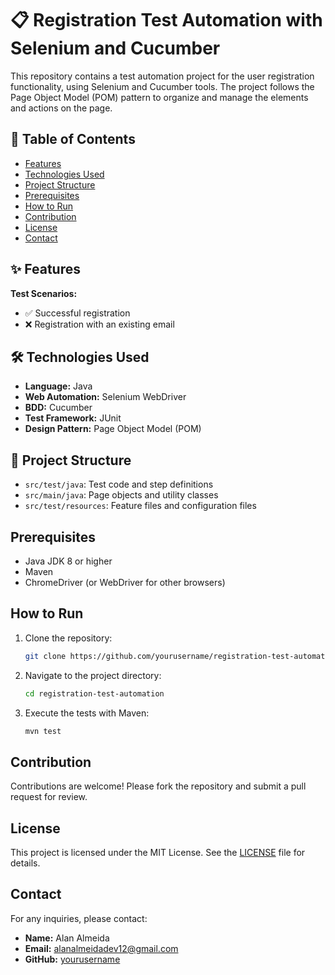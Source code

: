 # 📋 Registration Test Automation with Selenium and Cucumber

This repository contains a test automation project for the user registration functionality, using Selenium and Cucumber tools. The project follows the Page Object Model (POM) pattern to organize and manage the elements and actions on the page.

## 📜 Table of Contents
- [Features](#-features)
- [Technologies Used](#️-technologies-used)
- [Project Structure](#-project-structure)
- [Prerequisites](#prerequisites)
- [How to Run](#how-to-run)
- [Contribution](#contribution)
- [License](#license)
- [Contact](#contact)

## ✨ Features

**Test Scenarios:**
- ✅ Successful registration
- ❌ Registration with an existing email

## 🛠️ Technologies Used
- **Language:** Java
- **Web Automation:** Selenium WebDriver
- **BDD:** Cucumber
- **Test Framework:** JUnit
- **Design Pattern:** Page Object Model (POM)

## 📂 Project Structure
- `src/test/java`: Test code and step definitions
- `src/main/java`: Page objects and utility classes
- `src/test/resources`: Feature files and configuration files

## Prerequisites
- Java JDK 8 or higher
- Maven
- ChromeDriver (or WebDriver for other browsers)

## How to Run
1. Clone the repository:
    ```sh
    git clone https://github.com/yourusername/registration-test-automation.git
    ```
2. Navigate to the project directory:
    ```sh
    cd registration-test-automation
    ```
3. Execute the tests with Maven:
    ```sh
    mvn test
    ```

## Contribution
Contributions are welcome! Please fork the repository and submit a pull request for review.

## License
This project is licensed under the MIT License. See the [LICENSE](LICENSE) file for details.

## Contact
For any inquiries, please contact:
- **Name:** Alan Almeida
- **Email:** alanalmeidadev12@gmail.com
- **GitHub:** [yourusername](https://github.com/DevAlanAlmeida)
